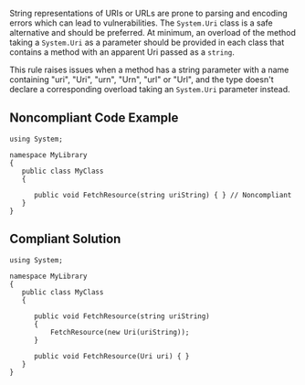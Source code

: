 
String representations of URIs or URLs are prone to parsing and encoding errors which can lead to vulnerabilities. The `System.Uri` class is a safe alternative and should be preferred. At minimum, an overload of the method taking a `System.Uri` as a parameter should be provided in each class that contains a method with an apparent Uri passed as a `string`.

This rule raises issues when a method has a string parameter with a name containing "uri", "Uri", "urn", "Urn", "url" or "Url", and the type doesn't declare a corresponding overload taking an `System.Uri` parameter instead.

## Noncompliant Code Example


    using System;
    
    namespace MyLibrary
    {
       public class MyClass
       {
    
          public void FetchResource(string uriString) { } // Noncompliant
       }
    }


## Compliant Solution


    using System;
    
    namespace MyLibrary
    {
       public class MyClass
       {
    
          public void FetchResource(string uriString)
          {
              FetchResource(new Uri(uriString));
          }
    
          public void FetchResource(Uri uri) { }
       }
    }

